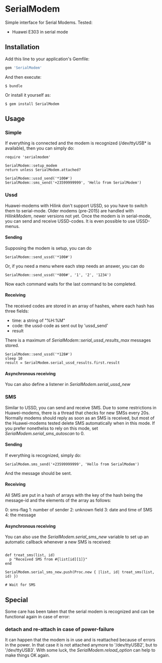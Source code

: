 # SerialModem

Simple interface for Serial Modems. Tested:
- Huawei E303 in serial mode

## Installation

Add this line to your application's Gemfile:

```ruby
gem 'SerialModem'
```

And then execute:

    $ bundle

Or install it yourself as:

    $ gem install SerialModem

## Usage

### Simple

If everything is connected and the modem is recognized (/dev/ttyUSB* is
 available), then you can simply do:

```
require 'serialmodem'

SerialModem::setup_modem
return unless SerialModem.attached?

SerialModem::ussd_send('*100#')
SerialModem::sms_send('+23599999999', 'Hello from SerialModem')
```

### Ussd

Huawei-modems with Hilink don't support USSD, so you have to switch them
to serial-mode. Older modems (pre-2015) are handled with _HilinkModem_, newer versions
not yet. Once the modem is in serial-mode, you can send and receive USSD-codes.
It is even possible to use USSD-menus.

#### Sending

Supposing the modem is setup, you can do

```
SerialModem::send_ussd('*100#')
```

Or, if you need a menu where each step needs an answer, you can do

```
SerialModem::send_ussd('*800#', '1', '2', '1234')
```

Now each command waits for the last command to be completed.

#### Receiving

The received codes are stored in an array of hashes, where each hash has
three fields:

  - time: a string of "%H:%M"
  - code: the ussd-code as sent out by 'ussd_send'
  - result

There is a maximum of _SerialModem::serial_ussd_results_max_ messages
stored.

```
SerialModem::send_ussd('*128#')
sleep 10
result = SerialModem.serial_ussd_results.first.result
```

#### Asynchronous receiving

You can also define a listener in _SerialModem.serial_ussd_new_

### SMS

Similar to USSD, you can send and receive SMS. Due to some restrictions in
Huawei-modems, there is a thread that checks for new SMSs every 20s. Normally
modems should reply as soon as an SMS is received, but most of the Huawei-modems
tested delete SMS automatically when in this mode. If you prefer nonethelss to
rely on this mode, set _SerialModem.serial_sms_autoscan_ to 0.

#### Sending

If everything is recognized, simply do:

```
SerialModem.sms_send('+23599999999', 'Hello from SerialModem')
```

And the message should be sent.

#### Receiving

All SMS are put in a hash of arrays with the key of the hash being the message-id
 and the elements of the array as follows:

0: sms-flag
1: number of sender
2: unknown field
3: date and time of SMS
4: the message

#### Asynchronous receiving

You can also use the _SerialModem.serial_sms_new_ variable to set up an
automatic callback whenever a new SMS is received:

```

def treat_sms(list, id)
  p "Received SMS from #{list[id][1]}"
end

SerialModem.serial_sms_new.push(Proc.new { |list, id| treat_sms(list, id) })

# Wait for SMS
```

## Special

Some care has been taken that the serial modem is recognized and can be
functional again in case of error:

### detach and re-attach in case of power-failure

It can happen that the modem is in use and is reattached because of errors in the
power. In that case it is not attached anymore to '/dev/ttyUSB2', but to
'/dev/ttyUSB3'. With some luck, the _SerialModem.reload_option_ can help to
make things OK again.